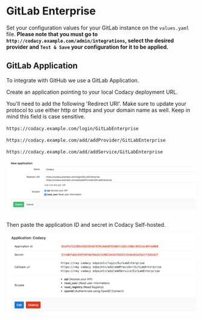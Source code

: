 # GitLab Enterprise

Set your configuration values for your GitLab instance on the `values.yaml` file.
**Please note that you must go to `http://codacy.example.com/admin/integrations`, select the desired provider and `Test & Save` your configuration for it to be applied.**

## GitLab Application

To integrate with GitHub we use a GitLab Application.

Create an application pointing to your local Codacy deployment URL.

You'll need to add the following 'Redirect URI'. Make sure to update your protocol to use either http or https and your domain name as well. Keep in mind this field is case sensitive.

`https://codacy.example.com/login/GitLabEnterprise`

`https://codacy.example.com/add/addProvider/GitLabEnterprise`

`https://codacy.example.com/add/addService/GitLabEnterprise`

![GitLab Application](./images/gitlab-application.png)

Then paste the application ID and secret in Codacy Self-hosted.

![GitLab Final Application](./images/gitlab-created-application.png)
